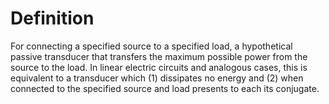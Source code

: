 # Definition

For connecting a specified source to a specified load, a hypothetical
passive transducer that transfers the maximum possible power from the
source to the load. In linear electric circuits and analogous cases,
this is equivalent to a transducer which (1) dissipates no energy and
(2) when connected to the specified source and load presents to each its
conjugate.
